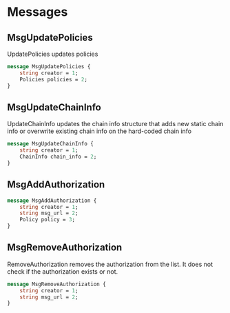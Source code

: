 # Messages

## MsgUpdatePolicies

UpdatePolicies updates policies

```proto
message MsgUpdatePolicies {
	string creator = 1;
	Policies policies = 2;
}
```

## MsgUpdateChainInfo

UpdateChainInfo updates the chain info structure that adds new static chain info or overwrite existing chain info
on the hard-coded chain info

```proto
message MsgUpdateChainInfo {
	string creator = 1;
	ChainInfo chain_info = 2;
}
```

## MsgAddAuthorization

```proto
message MsgAddAuthorization {
	string creator = 1;
	string msg_url = 2;
	Policy policy = 3;
}
```

## MsgRemoveAuthorization

RemoveAuthorization removes the authorization from the list. It does not check if the authorization exists or not.

```proto
message MsgRemoveAuthorization {
	string creator = 1;
	string msg_url = 2;
}
```

